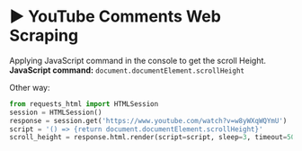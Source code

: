 # :arrow_forward: YouTube Comments Web Scraping
Applying JavaScript command in the console to get the scroll Height.  
**JavaScript command:** `document.documentElement.scrollHeight`

Other way:
``` python
from requests_html import HTMLSession
session = HTMLSession()
response = session.get('https://www.youtube.com/watch?v=w8yWXqWQYmU')
script = '() => {return document.documentElement.scrollHeight}'
scroll_height = response.html.render(script=script, sleep=3, timeout=50000)
```
